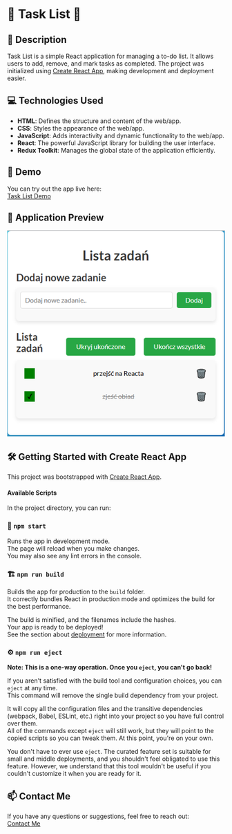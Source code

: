 # 🎯 Task List 📝

## 📄 Description

Task List is a simple React application for managing a to-do list. It allows users to add, remove, and mark tasks as completed. The project was initialized using [Create React App](https://github.com/facebook/create-react-app), making development and deployment easier.

## 💻 Technologies Used

- **HTML**: Defines the structure and content of the web/app.
- **CSS**: Styles the appearance of the web/app.
- **JavaScript**: Adds interactivity and dynamic functionality to the web/app.
- **React**: The powerful JavaScript library for building the user interface.
- **Redux Toolkit**: Manages the global state of the application efficiently.

## 🚀 Demo

You can try out the app live here:  
[Task List Demo](https://gyrletta.github.io/todo-list-react/)

## 📸 Application Preview

![Task List App Screenshot](./public/ToDoList.PNG)

## 🛠️ Getting Started with Create React App

This project was bootstrapped with [Create React App](https://github.com/facebook/create-react-app).

#### Available Scripts

In the project directory, you can run:

### 🔧 `npm start`

Runs the app in development mode.  
The page will reload when you make changes.  
You may also see any lint errors in the console.

### 🏗️ `npm run build`

Builds the app for production to the `build` folder.  
It correctly bundles React in production mode and optimizes the build for the best performance.

The build is minified, and the filenames include the hashes.  
Your app is ready to be deployed!  
See the section about [deployment](https://facebook.github.io/create-react-app/docs/deployment) for more information.

### ⚙️ `npm run eject`

**Note: This is a one-way operation. Once you `eject`, you can't go back!**

If you aren't satisfied with the build tool and configuration choices, you can `eject` at any time.  
This command will remove the single build dependency from your project.

It will copy all the configuration files and the transitive dependencies (webpack, Babel, ESLint, etc.) right into your project so you have full control over them.  
All of the commands except `eject` will still work, but they will point to the copied scripts so you can tweak them. At this point, you're on your own.

You don't have to ever use `eject`. The curated feature set is suitable for small and middle deployments, and you shouldn't feel obligated to use this feature. However, we understand that this tool wouldn't be useful if you couldn't customize it when you are ready for it.

## 📫 Contact Me

If you have any questions or suggestions, feel free to reach out:  
[Contact Me](##)
